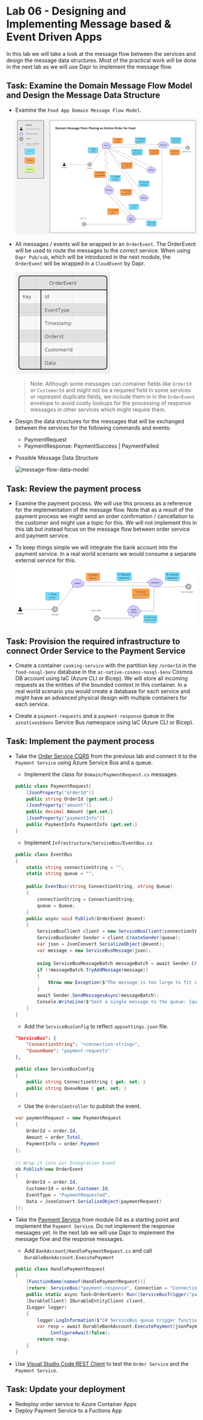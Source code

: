 # Lab 06 - Designing and Implementing Message based & Event Driven Apps

In this lab we will take a look at the message flow between the services and design the message data structures. Most of the practical work will be done in the next lab as we will use Dapr to implement the message flow.

## Task: Examine the Domain Message Flow Model and Design the Message Data Structure

- Examine the `Food App Domain Message Flow Model`. 

    ![message-flow-model](_images/message-flow.png)

- All messages / events will be wrapped in an `OrderEvent`. The OrderEvent will be used to route the messages to the correct service. When using `Dapr Pub/sub`, which will be introduced in the next module, the `OrderEvent` will be wrapped in a `CloudEvent` by Dapr.

    ![order-event](_images/order-event.png)
    
    >Note: Although some messages can container fields like `OrderId` or `CustomerId` and might not be a required field in some services or represent duplicate fields, we include them in in the `OrderEvent` envelope to avoid costly lookups for the processing of response messages in other services which might require them.

- Design the data structures for the messages that will be exchanged between the services for the following commands and events:

    - PaymentRequest    
    - PaymentResponse: PaymentSuccess | PaymentFailed

- Possible Message Data Structure

    ![message-flow-data-model](../_images/message-flow-data-model.png)

## Task: Review the payment process

- Examine the payment process. We will use this process as a reference for the implementation of the message flow. Note that as a result of the payment process we might send an order confirmation / cancellation to the customer and might use a topic for this. We will not implement this in this lab but instead focus on the message flow between order service and payment service.

- To keep things simple we will integrate the bank account into the payment service. In a real world scenario we would consume a separate external service for this.

    ![payment-process](_images/payment-process.png)

## Task: Provision the required infrastructure to connect Order Service to the Payment Service

- Create a container `cooking-service` with the partition key `/orderId` in the `food-nosql-$env` database in the `az-native-cosmos-nosql-$env` Cosmos DB account using IaC (Azure CLI or Bicep). We will store all incoming requests as the entities of the bounded context in this container. In a real world scenario you would create a database for each service and might have an advanced physical design with multiple containers for each service.

- Create a `payment-requests` and a `payment-response` queue in the `aznativesb$env` Service Bus namespace using IaC (Azure CLI or Bicep).

## Task: Implement the payment process

- Take the [Order Service CQRS](./starter/orders-service-cqrs/) from the previous lab and connect it to the `Payment Service` using Azure Service Bus and a queue. 
    
    - Implement the class for `Domain/PaymentRequest.cs` messages.

    ```c#
    public class PaymentRequest{
        [JsonProperty("orderId")]
        public string OrderId {get;set;}
        [JsonProperty("amount")]
        public decimal Amount {get;set;}
        [JsonProperty("paymentInfo")]
        public PaymentInfo PaymentInfo {get;set;}
    }
    ```

    - Implement `Infrastructure/ServiceBus/EventBus.cs`

    ```c#
    public class EventBus
    {
        static string connectionString = "";
        static string queue = "";

        public EventBus(string ConnectionString, string Queue)
        {
            connectionString = ConnectionString;
            queue = Queue;
        }
        public async void Publish(OrderEvent @event)        
        {
            ServiceBusClient client = new ServiceBusClient(connectionString);
            ServiceBusSender Sender = client.CreateSender(queue);
            var json = JsonConvert.SerializeObject(@event);
            var message = new ServiceBusMessage(json);
            
            using ServiceBusMessageBatch messageBatch = await Sender.CreateMessageBatchAsync();
            if (!messageBatch.TryAddMessage(message))
            {
                throw new Exception($"The message is too large to fit in the batch.");
            }
            await Sender.SendMessagesAsync(messageBatch);
            Console.WriteLine($"Sent a single message to the queue: {queue}");
        }
    }
    ```
    - Add the `ServiceBusConfig` to reflect `appsettings.json` file.

    ```json
    "ServiceBus": {
        "ConnectionString": "<connection-string>",
        "QueueName": "payment-requests"
    },
    ``` 

    ```c#
    public class ServiceBusConfig
    {
        public string ConnectionString { get; set; }
        public string QueueName { get; set; }
    }
    ```

    - Use the `OrdersController` to publish the event. 

    ```c#
    var paymentRequest = new PaymentRequest
    {
        OrderId = order.Id,
        Amount = order.Total,
        PaymentInfo = order.Payment
    };
    
    // Wrap it into our Integration Event
    eb.Publish(new OrderEvent
    {
        OrderId = order.Id,
        CustomerId = order.Customer.Id,
        EventType = "PaymentRequested",
        Data = JsonConvert.SerializeObject(paymentRequest)
    });
    ```

- Take the [Payment Service](./starter/payment-service/) from module 04 as a starting point and implement the `Payment Service`. Do not implement the response messages yet. In the next lab we will use Dapr to implement the message flow and the response messages.

    - Add `BankAccount/HandlePaymentRequest.cs` and call `DurableBankAccount.ExecutePayment`

    ```c#
    public class HandlePaymentRequest
    {
        [FunctionName(nameof(HandlePaymentRequest))]
        [return: ServiceBus("payment-response", Connection = "ConnectionServiceBus")]
        public static async Task<OrderEvent> Run([ServiceBusTrigger("payment-requests", Connection = "ConnectionServiceBus")]string jsonPayment, 
        [DurableClient] IDurableEntityClient client, 
        ILogger logger)
        {
            logger.LogInformation($"C# ServiceBus queue trigger function processed message: {jsonPayment}");
            var resp = await DurableBankAccount.ExecutePayment(jsonPayment, client, logger)
                .ConfigureAwait(false);
            return resp;
        }
    }   
    ```

- Use [Visual Studio Code REST Client](https://marketplace.visualstudio.com/items?itemName=humao.rest-client) to test the `Order Service` and the `Payment Service`.

## Task: Update your deployment

- Redeploy order service to Azure Container Apps
- Deploy Payment Service to a Fuctions App